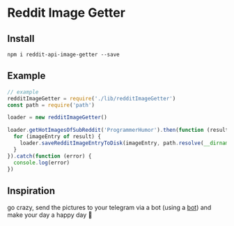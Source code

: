 # Reddit Image Getter

## Install

`npm i reddit-api-image-getter --save`

## Example

~~~ javascript
// example
redditImageGetter = require('./lib/redditImageGetter')
const path = require('path')

loader = new redditImageGetter()

loader.getHotImagesOfSubReddit('ProgrammerHumor').then(function (result) {
  for (imageEntry of result) {
    loader.saveRedditImageEntryToDisk(imageEntry, path.resolve(__dirname, 'images'))
  }
}).catch(function (error) {
  console.log(error)
})
~~~

## Inspiration

go crazy, send the pictures to your telegram via a bot (using a [bot](https://core.telegram.org/bots/samples#node-js)) and make your day a happy day :tada: